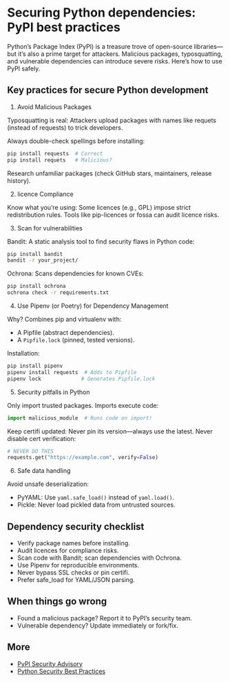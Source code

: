# Securing Python dependencies: PyPI best practices

Python’s Package Index (PyPI) is a treasure trove of open-source libraries—but it’s also a prime target for attackers. 
Malicious packages, typosquatting, and vulnerable dependencies can introduce severe risks. Here’s how to use PyPI safely.

## Key practices for secure Python development

1. Avoid Malicious Packages

Typosquatting is real: Attackers upload packages with names like requets (instead of requests) to trick developers.

Always double-check spellings before installing:

```bash
pip install requests  # Correct  
pip install requets   # Malicious?  
```

Research unfamiliar packages (check GitHub stars, maintainers, release history).

2. licence Compliance

Know what you’re using: Some licences (e.g., GPL) impose strict redistribution rules. Tools like pip-licences or fossa can audit licence risks.

3. Scan for vulnerabilities

Bandit: A static analysis tool to find security flaws in Python code:

```bash
pip install bandit  
bandit -r your_project/  
```

Ochrona: Scans dependencies for known CVEs:

```bash
pip install ochrona  
ochrona check -r requirements.txt  
```

4. Use Pipenv (or Poetry) for Dependency Management

Why? Combines pip and virtualenv with:

* A Pipfile (abstract dependencies).
* A `Pipfile.lock` (pinned, tested versions).

Installation:

```bash
pip install pipenv  
pipenv install requests  # Adds to Pipfile  
pipenv lock             # Generates Pipfile.lock  
```

5. Security pitfalls in Python

Only import trusted packages. Imports execute code:

```python
import malicious_module  # Runs code on import!  
```

Keep certifi updated: Never pin its version—always use the latest. Never disable cert verification:

```python
# NEVER DO THIS 
requests.get("https://example.com", verify=False)  
```

6. Safe data handling

Avoid unsafe deserialization:

* PyYAML: Use `yaml.safe_load()` instead of `yaml.load()`.
* Pickle: Never load pickled data from untrusted sources.

## Dependency security checklist

* Verify package names before installing.
* Audit licences for compliance risks.
* Scan code with Bandit; scan dependencies with Ochrona.
* Use Pipenv for reproducible environments.
* Never bypass SSL checks or pin certifi.
* Prefer safe_load for YAML/JSON parsing.

## When things go wrong

* Found a malicious package? Report it to PyPI’s security team.
* Vulnerable dependency? Update immediately or fork/fix.

## More

* [PyPI Security Advisory](https://pypi.org/security/)
* [Python Security Best Practices](https://docs.python-guide.org/security/)
